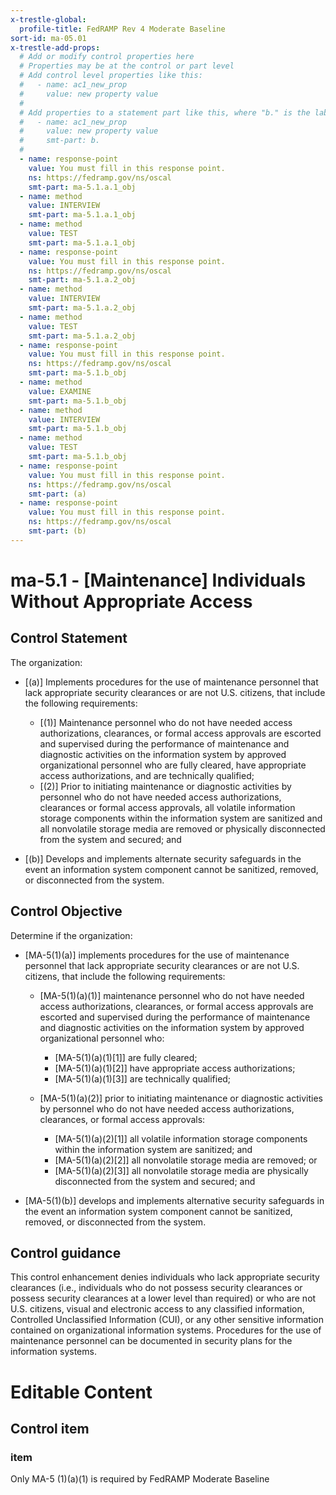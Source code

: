 ```yaml
---
x-trestle-global:
  profile-title: FedRAMP Rev 4 Moderate Baseline
sort-id: ma-05.01
x-trestle-add-props:
  # Add or modify control properties here
  # Properties may be at the control or part level
  # Add control level properties like this:
  #   - name: ac1_new_prop
  #     value: new property value
  #
  # Add properties to a statement part like this, where "b." is the label of the target statement part
  #   - name: ac1_new_prop
  #     value: new property value
  #     smt-part: b.
  #
  - name: response-point
    value: You must fill in this response point.
    ns: https://fedramp.gov/ns/oscal
    smt-part: ma-5.1.a.1_obj
  - name: method
    value: INTERVIEW
    smt-part: ma-5.1.a.1_obj
  - name: method
    value: TEST
    smt-part: ma-5.1.a.1_obj
  - name: response-point
    value: You must fill in this response point.
    ns: https://fedramp.gov/ns/oscal
    smt-part: ma-5.1.a.2_obj
  - name: method
    value: INTERVIEW
    smt-part: ma-5.1.a.2_obj
  - name: method
    value: TEST
    smt-part: ma-5.1.a.2_obj
  - name: response-point
    value: You must fill in this response point.
    ns: https://fedramp.gov/ns/oscal
    smt-part: ma-5.1.b_obj
  - name: method
    value: EXAMINE
    smt-part: ma-5.1.b_obj
  - name: method
    value: INTERVIEW
    smt-part: ma-5.1.b_obj
  - name: method
    value: TEST
    smt-part: ma-5.1.b_obj
  - name: response-point
    value: You must fill in this response point.
    ns: https://fedramp.gov/ns/oscal
    smt-part: (a)
  - name: response-point
    value: You must fill in this response point.
    ns: https://fedramp.gov/ns/oscal
    smt-part: (b)
---
```


# ma-5.1 - \[Maintenance\] Individuals Without Appropriate Access

## Control Statement

The organization:

- \[(a)\] Implements procedures for the use of maintenance personnel that lack appropriate security clearances or are not U.S. citizens, that include the following requirements:

  - \[(1)\] Maintenance personnel who do not have needed access authorizations, clearances, or formal access approvals are escorted and supervised during the performance of maintenance and diagnostic activities on the information system by approved organizational personnel who are fully cleared, have appropriate access authorizations, and are technically qualified;
  - \[(2)\] Prior to initiating maintenance or diagnostic activities by personnel who do not have needed access authorizations, clearances or formal access approvals, all volatile information storage components within the information system are sanitized and all nonvolatile storage media are removed or physically disconnected from the system and secured; and

- \[(b)\] Develops and implements alternate security safeguards in the event an information system component cannot be sanitized, removed, or disconnected from the system.

## Control Objective

Determine if the organization:

- \[MA-5(1)(a)\] implements procedures for the use of maintenance personnel that lack appropriate security clearances or are not U.S. citizens, that include the following requirements:

  - \[MA-5(1)(a)(1)\] maintenance personnel who do not have needed access authorizations, clearances, or formal access approvals are escorted and supervised during the performance of maintenance and diagnostic activities on the information system by approved organizational personnel who:

    - \[MA-5(1)(a)(1)[1]\] are fully cleared;
    - \[MA-5(1)(a)(1)[2]\] have appropriate access authorizations;
    - \[MA-5(1)(a)(1)[3]\] are technically qualified;

  - \[MA-5(1)(a)(2)\] prior to initiating maintenance or diagnostic activities by personnel who do not have needed access authorizations, clearances, or formal access approvals:

    - \[MA-5(1)(a)(2)[1]\] all volatile information storage components within the information system are sanitized; and
    - \[MA-5(1)(a)(2)[2]\] all nonvolatile storage media are removed; or
    - \[MA-5(1)(a)(2)[3]\] all nonvolatile storage media are physically disconnected from the system and secured; and

- \[MA-5(1)(b)\] develops and implements alternative security safeguards in the event an information system component cannot be sanitized, removed, or disconnected from the system.

## Control guidance

This control enhancement denies individuals who lack appropriate security clearances (i.e., individuals who do not possess security clearances or possess security clearances at a lower level than required) or who are not U.S. citizens, visual and electronic access to any classified information, Controlled Unclassified Information (CUI), or any other sensitive information contained on organizational information systems. Procedures for the use of maintenance personnel can be documented in security plans for the information systems.

# Editable Content

<!-- Make additions and edits below -->
<!-- The above represents the contents of the control as received by the profile, prior to additions. -->
<!-- If the profile makes additions to the control, they will appear below. -->
<!-- The above markdown may not be edited but you may edit the content below, and/or introduce new additions to be made by the profile. -->
<!-- If there is a yaml header at the top, parameter values may be edited. Use --set-parameters to incorporate the changes during assembly. -->
<!-- The content here will then replace what is in the profile for this control, after running profile-assemble. -->
<!-- The added parts in the profile for this control are below.  You may edit them and/or add new ones. -->
<!-- Each addition must have a heading either of the form ## Control my_addition_name -->
<!-- or ## Part a. (where the a. refers to one of the control statement labels.) -->
<!-- "## Control" parts are new parts added after the statement part. -->
<!-- "## Part" parts are new parts added into the top-level statement part with that label. -->
<!-- Subparts may be added with nested hash levels of the form ### My Subpart Name -->
<!-- underneath the parent ## Control or ## Part being added -->
<!-- See https://ibm.github.io/compliance-trestle/tutorials/ssp_profile_catalog_authoring/ssp_profile_catalog_authoring for guidance. -->

## Control item

### item

Only MA-5 (1)(a)(1) is required by FedRAMP Moderate Baseline
